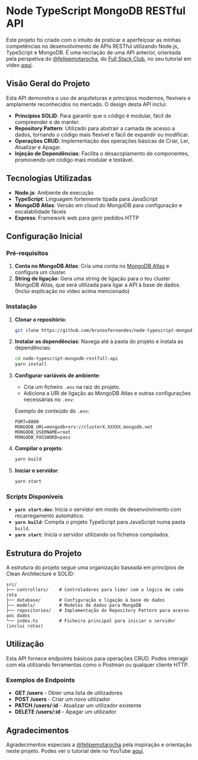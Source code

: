 # Node TypeScript MongoDB RESTful API

Este projeto foi criado com o intuito de praticar e aperfeiçoar as minhas competências no desenvolvimento de APIs RESTful utilizando Node.js, TypeScript e MongoDB. É uma recriação de uma API anterior, orientada pela perspetiva do [@felipemotarocha](https://github.com/felipemotarocha), do [Full Stack Club](https://www.youtube.com/@dicasparadevs), no seu tutorial em vídeo [aqui](https://www.youtube.com/watch?v=gU3kp7Aw0JI).

## Visão Geral do Projeto

Esta API demonstra o uso de arquiteturas e princípios modernos, flexíveis e amplamente reconhecidos no mercado. O design desta API inclui:

- **Princípios SOLID**: Para garantir que o código é modular, fácil de compreender e de manter.
- **Repository Pattern**: Utilizado para abstrair a camada de acesso a dados, tornando o código mais flexível e fácil de expandir ou modificar.
- **Operações CRUD**: Implementação das operações básicas de Criar, Ler, Atualizar e Apagar.
- **Injeção de Dependências**: Facilita o desacoplamento de componentes, promovendo um código mais modular e testável.

## Tecnologias Utilizadas

- **Node.js**: Ambiente de execução
- **TypeScript**: Linguagem fortemente tipada para JavaScript
- **MongoDB Atlas**: Versão em cloud do MongoDB para configuração e escalabilidade fáceis
- **Express**: Framework web para gerir pedidos HTTP

## Configuração Inicial

### Pré-requisitos

1. **Conta no MongoDB Atlas**: Cria uma conta no [MongoDB Atlas](https://www.mongodb.com/cloud/atlas) e configura um cluster.
2. **String de ligação**: Gera uma string de ligação para o teu cluster MongoDB Atlas, que será utilizada para ligar a API à base de dados. (Inclui explicação no vídeo acima mencionado)

### Instalação

1. **Clonar o repositório**:

   ```bash
   git clone https://github.com/brunoxfernandes/node-typescript-mongodb-restfull-api.git
   ```

2. **Instalar as dependências**:
   Navega até à pasta do projeto e instala as dependências:

   ```bash
   cd node-typescript-mongodb-restfull-api
   yarn install
   ```

3. **Configurar variáveis de ambiente**:

   - Cria um ficheiro `.env` na raiz do projeto.
   - Adiciona a URI de ligação ao MongoDB Atlas e outras configurações necessárias no `.env`:

   Exemplo de conteúdo do `.env`:

   ```plaintext
   PORT=8000
   MONGODB_URL=mongodb+srv://clusterX.XXXXX.mongodb.net
   MONGODB_USERNAME=root
   MONGODB_PASSWORD=pass
   ```

4. **Compilar o projeto**:

   ```bash
   yarn build
   ```

5. **Iniciar o servidor**:

   ```bash
   yarn start
   ```

### Scripts Disponíveis

- **`yarn start:dev`**: Inicia o servidor em modo de desenvolvimento com recarregamento automático.
- **`yarn build`**: Compila o projeto TypeScript para JavaScript numa pasta `build`.
- **`yarn start`**: Inicia o servidor utilizando os ficheiros compilados.

## Estrutura do Projeto

A estrutura do projeto segue uma organização baseada em princípios de Clean Architecture e SOLID:

```
src/
├── controllers/    # Controladores para lidar com a lógica de cada rota
├── database/       # Configuração e ligação à base de dados
├── models/         # Modelos de dados para MongoDB
├── repositories/   # Implementação do Repository Pattern para acesso aos dados
└── index.ts        # Ficheiro principal para iniciar o servidor (inclui rotas)

```

## Utilização

Esta API fornece endpoints básicos para operações CRUD. Podes interagir com ela utilizando ferramentas como o Postman ou qualquer cliente HTTP.

### Exemplos de Endpoints

- **GET /users** - Obter uma lista de utilizadores
- **POST /users** - Criar um novo utilizador
- **PATCH /users/:id** - Atualizar um utilizador existente
- **DELETE /users/:id** - Apagar um utilizador

## Agradecimentos

Agradecimentos especiais a [@felipemotarocha](https://github.com/felipemotarocha) pela inspiração e orientação neste projeto. Podes ver o tutorial dele no YouTube [aqui](https://www.youtube.com/watch?v=gU3kp7Aw0JI).

